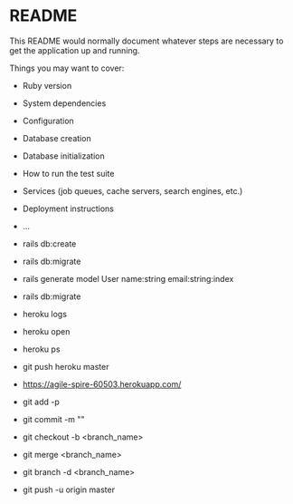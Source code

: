 # README

This README would normally document whatever steps are necessary to get the
application up and running.

Things you may want to cover:

* Ruby version

* System dependencies

* Configuration

* Database creation

* Database initialization

* How to run the test suite

* Services (job queues, cache servers, search engines, etc.)

* Deployment instructions

* ...

* rails db:create
* rails db:migrate
* rails generate model User name:string email:string:index
* rails db:migrate

* heroku logs
* heroku open
* heroku ps
* git push heroku master
* https://agile-spire-60503.herokuapp.com/


* git add -p <filename>
* git commit -m ""
* git checkout -b <branch_name>
* git merge <branch_name>
* git branch -d <branch_name>
* git push -u origin master
